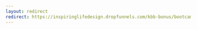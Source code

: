 ```yaml
---
layout: redirect
redirect: https://inspiringlifedesign.dropfunnels.com/kbb-bonus/bootcamp/
---
```


